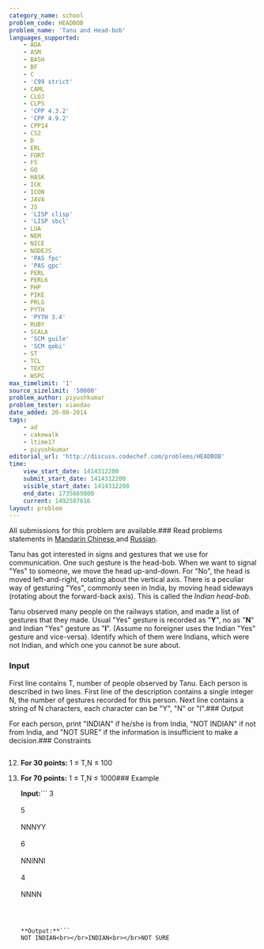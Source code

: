 ```yaml
---
category_name: school
problem_code: HEADBOB
problem_name: 'Tanu and Head-bob'
languages_supported:
    - ADA
    - ASM
    - BASH
    - BF
    - C
    - 'C99 strict'
    - CAML
    - CLOJ
    - CLPS
    - 'CPP 4.3.2'
    - 'CPP 4.9.2'
    - CPP14
    - CS2
    - D
    - ERL
    - FORT
    - FS
    - GO
    - HASK
    - ICK
    - ICON
    - JAVA
    - JS
    - 'LISP clisp'
    - 'LISP sbcl'
    - LUA
    - NEM
    - NICE
    - NODEJS
    - 'PAS fpc'
    - 'PAS gpc'
    - PERL
    - PERL6
    - PHP
    - PIKE
    - PRLG
    - PYTH
    - 'PYTH 3.4'
    - RUBY
    - SCALA
    - 'SCM guile'
    - 'SCM qobi'
    - ST
    - TCL
    - TEXT
    - WSPC
max_timelimit: '1'
source_sizelimit: '50000'
problem_author: piyushkumar
problem_tester: xiaodao
date_added: 20-08-2014
tags:
    - ad
    - cakewalk
    - ltime17
    - piyushkumar
editorial_url: 'http://discuss.codechef.com/problems/HEADBOB'
time:
    view_start_date: 1414312200
    submit_start_date: 1414312200
    visible_start_date: 1414312200
    end_date: 1735669800
    current: 1492507616
layout: problem
---
```

All submissions for this problem are available.###  Read problems statements in [Mandarin Chinese ](http://www.codechef.com/download/translated/LTIME17/mandarin/HEADBOB.pdf) and [Russian](http://www.codechef.com/download/translated/LTIME17/russian/HEADBOB.pdf).

Tanu has got interested in signs and gestures that we use for communication. One such gesture is the head-bob.
When we want to signal "Yes" to someone, we move the head up-and-down. For "No", the head is moved left-and-right, rotating about the vertical axis.
 There is a peculiar way of gesturing "Yes", commonly seen in India, by moving head sideways (rotating about the forward-back axis). This is called the  *Indian head-bob*.

Tanu observed many people on the railways station, and made a list of gestures that they made. Usual "Yes" gesture is recorded as "**Y**", no as "**N**" and Indian "Yes" gesture as "**I**". (Assume no foreigner uses the Indian "Yes" gesture and vice-versa). Identify which of them were Indians, which were not Indian, and which one you cannot be sure about.

### Input

First line contains T, number of people observed by Tanu.
Each person is described in two lines. First line of the description contains a single integer N, the number of gestures recorded for this person. Next line contains a string of N characters, each character can be "Y", "N" or "I".### Output

For each person, print "INDIAN" if he/she is from India, "NOT INDIAN" if not from India, and "NOT SURE" if the information is insufficient to make a decision.### Constraints


<pre></pre>
12. **For 30 points:** 1 ≤ T,N ≤ 100
13. **For 70 points:** 1 ≤ T,N ≤ 1000### Example
    
    **Input:**```
    3<br></br>5<br></br>NNNYY<br></br>6<br></br>NNINNI<br></br>4<br></br>NNNN<br></br>
    ```
    
    
    **Output:**```
    NOT INDIAN<br></br>INDIAN<br></br>NOT SURE
    ```
